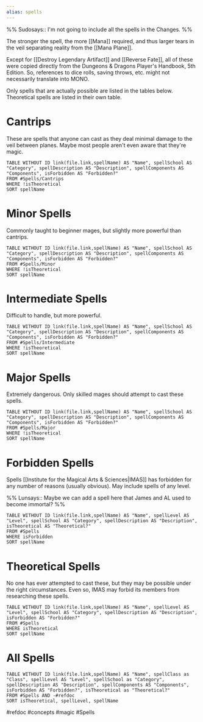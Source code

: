 ```yaml
---
alias: spells
---
```


%%
Sudosays:: I'm not going to include all the spells in the Changes.
%%

The stronger the spell, the more [[Mana]] required, and thus larger tears in the veil separating reality from the [[Mana Plane]].

Except for [[Destroy Legendary Artifact]] and [[Reverse Fate]], all of these were copied directly from the Dungeons & Dragons Player's Handbook, 5th Edition. So, references to dice rolls, saving throws, etc. might not necessarily translate into MONO.

Only spells that are actually possible are listed in the tables below. Theoretical spells are listed in their own table.

# Cantrips
These are spells that anyone can cast as they deal minimal damage to the veil between planes. Maybe most people aren't even aware that they're magic.

```dataview
TABLE WITHOUT ID link(file.link,spellName) AS "Name", spellSchool AS "Category", spellDescription AS "Description", spellComponents AS "Components", isForbidden AS "Forbidden?"
FROM #Spells/Cantrips 
WHERE !isTheoretical
SORT spellName
```

# Minor Spells
Commonly taught to beginner mages, but slightly more powerful than cantrips.

```dataview
TABLE WITHOUT ID link(file.link,spellName) AS "Name", spellSchool AS "Category", spellDescription AS "Description", spellComponents AS "Components", isForbidden AS "Forbidden?"
FROM #Spells/Minor
WHERE !isTheoretical
SORT spellName
```

# Intermediate Spells
Difficult to handle, but more powerful.

```dataview
TABLE WITHOUT ID link(file.link,spellName) AS "Name", spellSchool AS "Category", spellDescription AS "Description", spellComponents AS "Components", isForbidden AS "Forbidden?"
FROM #Spells/Intermediate
WHERE !isTheoretical
SORT spellName
```

# Major Spells
Extremely dangerous. Only skilled mages should attempt to cast these spells.

```dataview
TABLE WITHOUT ID link(file.link,spellName) AS "Name", spellSchool AS "Category", spellDescription AS "Description", spellComponents AS "Components", isForbidden AS "Forbidden?"
FROM #Spells/Major 
WHERE !isTheoretical
SORT spellName
```

# Forbidden Spells
Spells [[Institute for the Magical Arts & Sciences|IMAS]] has forbidden for any number of reasons (usually obvious). May include spells of any level.


%%
Lunsays:: Maybe we can add a spell here that James and AL used to become immortal?
%%

```dataview
TABLE WITHOUT ID link(file.link,spellName) AS "Name", spellLevel AS "Level", spellSchool AS "Category", spellDescription AS "Description", isTheoretical AS "Theoretical?"
FROM #Spells 
WHERE isForbidden
SORT spellName
```

# Theoretical Spells
No one has ever attempted to cast these, but they may be possible under the right circumstances. Even so, IMAS may forbid its members from researching these spells.

```dataview
TABLE WITHOUT ID link(file.link,spellName) AS "Name", spellLevel AS "Level", spellSchool AS "Category", spellDescription AS "Description", isForbidden AS "Forbidden?"
FROM #Spells 
WHERE isTheoretical
SORT spellName
```

# All Spells

```dataview
TABLE WITHOUT ID link(file.link,spellName) AS "Name", spellClass as "Class", spellLevel AS "Level", spellSchool as "Category", spellDescription AS "Description", spellComponents AS "Components", isForbidden AS "Forbidden?", isTheoretical as "Theoretical?"
FROM #Spells AND -#refdoc
SORT isTheoretical, spellLevel, spellName
```

#refdoc #concepts #magic #Spells 
